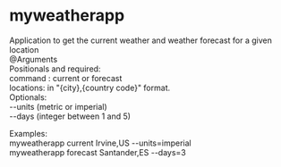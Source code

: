 # myweatherapp
Application to get the current weather and weather forecast for a given location \
@Arguments\
    Positionals and required:\
        command : current or forecast \
        locations: in "{city},{country code}" format. \
    Optionals:\
        --units (metric or imperial)\
        --days (integer between 1 and 5)


Examples:\
myweatherapp current Irvine,US --units=imperial\
myweatherapp forecast Santander,ES --days=3

